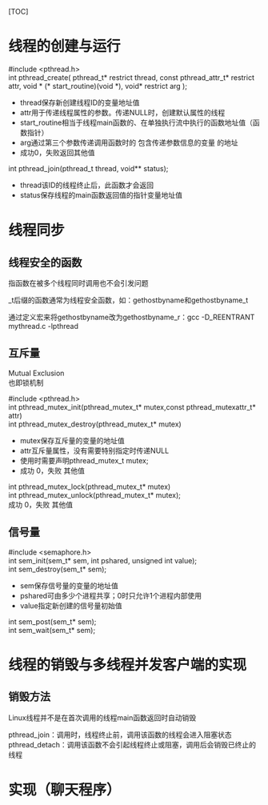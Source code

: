 [TOC]

# 线程的创建与运行

\#include <pthread.h>  
int pthread_create(
    pthread_t* restrict thread, const pthread_attr_t* restrict attr,
    void * (* start_routine)(void \*), void* restrict arg
);

- thread保存新创建线程ID的变量地址值
- attr用于传递线程属性的参数。传递NULL时，创建默认属性的线程
- start_routine相当于线程main函数的、在单独执行流中执行的函数地址值（函数指针）
- arg通过第三个参数传递调用函数时的 包含传递参数信息的变量 的地址
- 成功0，失败返回其他值

int pthread_join(pthread_t thread, void** status);

- thread该ID的线程终止后，此函数才会返回
- status保存线程的main函数返回值的指针变量地址值


# 线程同步

## 线程安全的函数

指函数在被多个线程同时调用也不会引发问题

\_t后缀的函数通常为线程安全函数，如：gethostbyname和gethostbyname_t

通过定义宏来将gethostbyname改为gethostbyname_r：gcc -D_REENTRANT mythread.c -lpthread

## 互斥量

Mutual Exclusion  
也即锁机制

\#include <pthread.h>  
int pthread_mutex_init(pthread_mutex_t* mutex,const pthread_mutexattr_t* attr)  
int pthread_mutex_destroy(pthread_mutex_t* mutex)

- mutex保存互斥量的变量的地址值
- attr互斥量属性，没有需要特别指定时传递NULL
- 使用时需要声明pthread_mutex_t mutex;
- 成功 0，失败 其他值

int pthread_mutex_lock(pthread_mutex_t* mutex)  
int pthread_mutex_unlock(pthread_mutex_t* mutex);  
成功 0，失败 其他值

## 信号量

\#include <semaphore.h>  
int sem_init(sem_t* sem, int pshared, unsigned int value);  
int sem_destroy(sem_t* sem);

- sem保存信号量的变量的地址值
- pshared可由多少个进程共享；0时只允许1个进程内部使用
- value指定新创建的信号量初始值

int sem_post(sem_t* sem);  
int sem_wait(sem_t* sem);  


# 线程的销毁与多线程并发客户端的实现

## 销毁方法

Linux线程并不是在首次调用的线程main函数返回时自动销毁  

pthread_join：调用时，线程终止前，调用该函数的线程会进入阻塞状态
pthread_detach：调用该函数不会引起线程终止或阻塞，调用后会销毁已终止的线程


# 实现（聊天程序）



